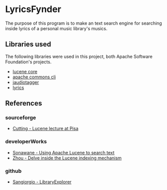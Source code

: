 # LyricsFynder

The purpose of this program is to make an text search
engine for searching inside lyrics of a personal music
library's musics.


## Libraries used 

The following libraries were used in this project,
both Apache Software Foundation's projects.

* [lucene core](http://lucene.apache.org/core/)
* [apache commons cli](http://commons.apache.org/cli/)
* [jaudiotagger](http://www.jthink.net/jaudiotagger/)
* [lyrics](https://github.com/mariosangiorgio/lyrics)


## References

### sourceforge

* [Cutting - Lucene lecture at Pisa](http://lucene.sourceforge.net/talks/pisa/)

### developerWorks

* [Sonawane - Using Apache Lucene to search text](http://www.ibm.com/developerworks/java/library/os-apache-lucenesearch/)
* [Zhou - Delve inside the Lucene indexing mechanism](http://www.ibm.com/developerworks/library/wa-lucene/)

### github

* [Sangiorgio - LibraryExplorer](https://github.com/mariosangiorgio/lyrics/blob/master/src/main/java/lyrics/libraryExplorer/LibraryExplorer.java)
